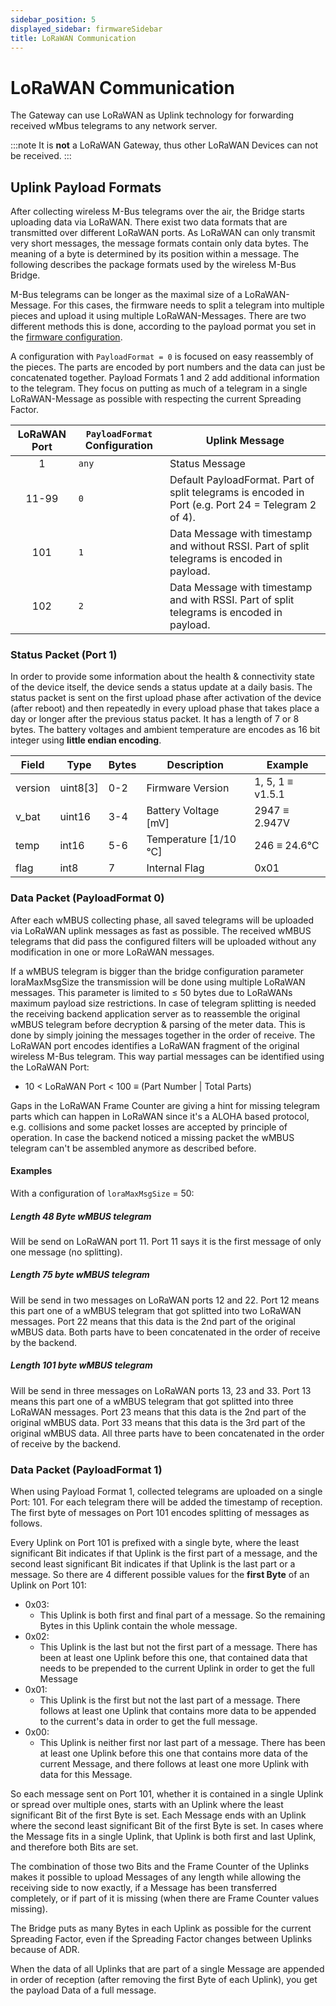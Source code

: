 ```yaml
---
sidebar_position: 5
displayed_sidebar: firmwareSidebar
title: LoRaWAN Communication
---
```


# LoRaWAN Communication

The Gateway can use LoRaWAN as Uplink technology for forwarding received wMbus telegrams to any network server.

:::note
It is **not** a LoRaWAN Gateway, thus other LoRaWAN Devices can not be received.
:::

## Uplink Payload Formats

After collecting wireless M-Bus telegrams over the air, the Bridge starts uploading data via LoRaWAN. There exist two
data formats that are transmitted over different LoRaWAN ports. As LoRaWAN can only transmit very short messages, the
message formats contain only data bytes. The meaning of a byte is determined by its position within a message. The
following describes the package formats used by the wireless M-Bus Bridge.

M-Bus telegrams can be longer as the maximal size of a LoRaWAN-Message. For this cases, the firmware needs to split a
telegram into multiple pieces and upload it using multiple LoRaWAN-Messages. There are two different methods this is
done, according to the payload pormat you set in the [firmware configuration](configuration-parameter.md#lorawanparams).

A configuration with `PayloadFormat = 0` is focused on easy reassembly of the pieces. The parts are encoded by port
numbers and the data can
just be concatenated together. Payload Formats 1 and 2 add additional information to the telegram. They focus on putting
as much of a telegram in a single LoRaWAN-Message as possible with respecting the current Spreading Factor.

| LoRaWAN Port | `PayloadFormat` Configuration | Uplink Message                                                                                      |
|:------------:|-------------------------------|-----------------------------------------------------------------------------------------------------|
|      1       | `any`                         | Status Message                                                                                      |
|    11-99     | `0`                           | Default PayloadFormat. Part of split telegrams is encoded in Port (e.g. Port 24 = Telegram 2 of 4). |
|     101      | `1`                           | Data Message with timestamp and without RSSI. Part of split telegrams is encoded in payload.        |
|     102      | `2`                           | Data Message with timestamp and with RSSI. Part of split telegrams is encoded in payload.           |

### Status Packet (Port 1)

In order to provide some information about the health & connectivity state of the device itself, the device
sends a status update at a daily basis. The status packet is sent on the first upload phase after activation of the
device (after reboot) and then repeatedly in every upload phase that takes place a day or longer after the previous
status packet. It has a length of 7 or 8 bytes. The battery voltages and ambient temperature are encodes as 16 bit
integer using **little endian encoding**.

| Field   | Type     | Bytes | Description           | Example          |
|---------|----------|-------|-----------------------|------------------|
| version | uint8[3] | 0-2   | Firmware Version      | 1, 5, 1 ≡ v1.5.1 |
| v_bat   | uint16   | 3-4   | Battery Voltage [mV]  | 2947 ≡ 2.947V    |
| temp    | int16    | 5-6   | Temperature [1/10 °C] | 246  ≡ 24.6°C    |
| flag    | int8     | 7     | Internal Flag         | 0x01             |

### Data Packet (PayloadFormat 0)

After each wMBUS collecting phase, all saved telegrams will be uploaded via LoRaWAN uplink
messages as fast as possible. The received wMBUS telegrams that did pass the configured filters will be
uploaded without any modification in one or more LoRaWAN messages.

If a wMBUS telegram is bigger than the bridge
configuration parameter loraMaxMsgSize the transmission will be done using multiple LoRaWAN messages. This parameter is
limited to ≤ 50 bytes due to LoRaWANs maximum payload size restrictions. In case of telegram splitting is needed the
receiving backend application server as to reassemble the original wMBUS telegram before decryption & parsing of the
meter data. This is done by simply joining the messages together in the order of receive. The LoRaWAN port encodes
identifies a LoRaWAN fragment of the original wireless M-Bus telegram. This way partial messages can be identified using
the LoRaWAN Port:

* 10 < LoRaWAN Port < 100 ≡ (Part Number | Total Parts)

Gaps in the LoRaWAN Frame Counter are giving a hint for missing telegram parts which can happen in LoRaWAN since it's a
ALOHA based protocol, e.g. collisions and some packet losses are accepted by principle of operation. In case the backend
noticed a missing packet the wMBUS telegram can't be assembled anymore as described before.

#### Examples

With a configuration of `loraMaxMsgSize` = 50:

##### Length 48 Byte wMBUS telegram

Will be send on LoRaWAN port 11. Port 11 says it is the first message of only one message (no splitting).

##### Length 75 byte wMBUS telegram

Will be send in two messages on LoRaWAN ports 12 and 22. Port 12 means this part one of a wMBUS telegram that got
splitted into two LoRaWAN messages. Port 22 means that this data is the 2nd part of the original wMBUS data. Both parts
have to been concatenated in the order of receive by the backend.

##### Length 101 byte wMBUS telegram

Will be send in three messages on LoRaWAN ports 13, 23 and 33. Port 13 means this part one of a wMBUS telegram that got
splitted into three LoRaWAN messages. Port 23 means that this data is the 2nd part of the original wMBUS data. Port 33
means that this data is the 3rd part of the original wMBUS data. All three parts have to been concatenated in the order
of receive by the backend.

### Data Packet (PayloadFormat 1)

When using Payload Format 1, collected telegrams are uploaded on a single Port: 101. For each telegram there will be
added the timestamp of reception. The first byte of messages on Port 101 encodes splitting of messages as follows.

Every Uplink on Port 101 is prefixed with a single byte, where the least significant Bit indicates if that Uplink is the
first part of a message, and the second least significant Bit indicates if that Uplink is the last part or a message. So
there are 4 different possible values for the **first Byte** of an Uplink on Port 101:

* 0x03:
    * This Uplink is both first and final part of a message. So the remaining Bytes in this Uplink contain the whole
      message.
* 0x02:
    * This Uplink is the last but not the first part of a message. There has been at least one Uplink before this one,
      that contained data that needs to be prepended to the current Uplink in order to get the full Message
* 0x01:
    * This Uplink is the first but not the last part of a message. There follows at least one Uplink that contains more
      data to be appended to the current's data in order to get the full message.
* 0x00:
    * This Uplink is neither first nor last part of a message. There has been at least one Uplink before this one that
      contains more data of the current Message, and there follows at least one more Uplink with data for this Message.

So each message sent on Port 101, whether it is contained in a single Uplink or spread over multiple ones, starts with
an Uplink where the least significant Bit of the first Byte is set. Each Message ends with an Uplink where the second
least significant Bit of the first Byte is set. In cases where the Message fits in a single Uplink, that Uplink is both
first and last Uplink, and therefore both Bits are set.

The combination of those two Bits and the Frame Counter of the Uplinks makes it possible to upload Messages of any
length while allowing the receiving side to now exactly, if a Message has been transferred completely, or if part of it
is missing (when there are Frame Counter values missing).

The Bridge puts as many Bytes in each Uplink as possible for the current Spreading Factor, even if the Spreading Factor
changes between Uplinks because of ADR.

When the data of all Uplinks that are part of a single Message are appended in order of reception (after removing the
first Byte of each Uplink), you get the payload Data of a full message.